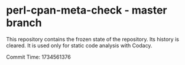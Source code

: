 # perl-cpan-meta-check - master branch

This repository contains the frozen state of the repository.
Its history is cleared. It is used only for static code
analysis with Codacy.

Commit Time: 1734561376